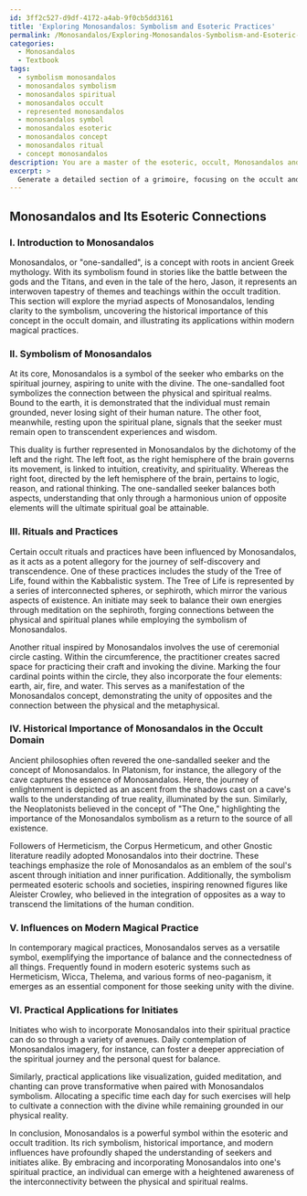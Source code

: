 ```yaml
---
id: 3ff2c527-d9df-4172-a4ab-9f0cb5dd3161
title: 'Exploring Monosandalos: Symbolism and Esoteric Practices'
permalink: /Monosandalos/Exploring-Monosandalos-Symbolism-and-Esoteric-Practices/
categories:
  - Monosandalos
  - Textbook
tags:
  - symbolism monosandalos
  - monosandalos symbolism
  - monosandalos spiritual
  - monosandalos occult
  - represented monosandalos
  - monosandalos symbol
  - monosandalos esoteric
  - monosandalos concept
  - monosandalos ritual
  - concept monosandalos
description: You are a master of the esoteric, occult, Monosandalos and education, you have written many textbooks on the subject in ways that provide students with rich and deep understanding of the subject. You are being asked to write textbook-like sections on a topic and you do it with full context, explainability, and reliability in accuracy to the true facts of the topic at hand, in a textbook style that a student would easily be able to learn from, in a rich, engaging, and contextual way. Always include relevant context (such as formulas and history), related concepts, and in a way that someone can gain deep insights from.
excerpt: > 
  Generate a detailed section of a grimoire, focusing on the occult and esoteric study of Monosandalos. This section should provide valuable knowledge and understanding for students to interpret symbolism, rituals, and the historical importance of Monosandalos in the occult domain. Additionally, include insights on its influences on modern magical practices, as well as practical applications for initiates who aim to incorporate Monosandalos into their spiritual practice.
---
```


## Monosandalos and Its Esoteric Connections

### I. Introduction to Monosandalos

Monosandalos, or "one-sandalled", is a concept with roots in ancient Greek mythology. With its symbolism found in stories like the battle between the gods and the Titans, and even in the tale of the hero, Jason, it represents an interwoven tapestry of themes and teachings within the occult tradition. This section will explore the myriad aspects of Monosandalos, lending clarity to the symbolism, uncovering the historical importance of this concept in the occult domain, and illustrating its applications within modern magical practices.

### II. Symbolism of Monosandalos

At its core, Monosandalos is a symbol of the seeker who embarks on the spiritual journey, aspiring to unite with the divine. The one-sandalled foot symbolizes the connection between the physical and spiritual realms. Bound to the earth, it is demonstrated that the individual must remain grounded, never losing sight of their human nature. The other foot, meanwhile, resting upon the spiritual plane, signals that the seeker must remain open to transcendent experiences and wisdom.

This duality is further represented in Monosandalos by the dichotomy of the left and the right. The left foot, as the right hemisphere of the brain governs its movement, is linked to intuition, creativity, and spirituality. Whereas the right foot, directed by the left hemisphere of the brain, pertains to logic, reason, and rational thinking. The one-sandalled seeker balances both aspects, understanding that only through a harmonious union of opposite elements will the ultimate spiritual goal be attainable.

### III. Rituals and Practices

Certain occult rituals and practices have been influenced by Monosandalos, as it acts as a potent allegory for the journey of self-discovery and transcendence. One of these practices includes the study of the Tree of Life, found within the Kabbalistic system. The Tree of Life is represented by a series of interconnected spheres, or sephiroth, which mirror the various aspects of existence. An initiate may seek to balance their own energies through meditation on the sephiroth, forging connections between the physical and spiritual planes while employing the symbolism of Monosandalos.

Another ritual inspired by Monosandalos involves the use of ceremonial circle casting. Within the circumference, the practitioner creates sacred space for practicing their craft and invoking the divine. Marking the four cardinal points within the circle, they also incorporate the four elements: earth, air, fire, and water. This serves as a manifestation of the Monosandalos concept, demonstrating the unity of opposites and the connection between the physical and the metaphysical.

### IV. Historical Importance of Monosandalos in the Occult Domain

Ancient philosophies often revered the one-sandalled seeker and the concept of Monosandalos. In Platonism, for instance, the allegory of the cave captures the essence of Monosandalos. Here, the journey of enlightenment is depicted as an ascent from the shadows cast on a cave's walls to the understanding of true reality, illuminated by the sun. Similarly, the Neoplatonists believed in the concept of "The One," highlighting the importance of the Monosandalos symbolism as a return to the source of all existence.

Followers of Hermeticism, the Corpus Hermeticum, and other Gnostic literature readily adopted Monosandalos into their doctrine. These teachings emphasize the role of Monosandalos as an emblem of the soul's ascent through initiation and inner purification. Additionally, the symbolism permeated esoteric schools and societies, inspiring renowned figures like Aleister Crowley, who believed in the integration of opposites as a way to transcend the limitations of the human condition.

### V. Influences on Modern Magical Practice

In contemporary magical practices, Monosandalos serves as a versatile symbol, exemplifying the importance of balance and the connectedness of all things. Frequently found in modern esoteric systems such as Hermeticism, Wicca, Thelema, and various forms of neo-paganism, it emerges as an essential component for those seeking unity with the divine.

### VI. Practical Applications for Initiates

Initiates who wish to incorporate Monosandalos into their spiritual practice can do so through a variety of avenues. Daily contemplation of Monosandalos imagery, for instance, can foster a deeper appreciation of the spiritual journey and the personal quest for balance.

Similarly, practical applications like visualization, guided meditation, and chanting can prove transformative when paired with Monosandalos symbolism. Allocating a specific time each day for such exercises will help to cultivate a connection with the divine while remaining grounded in our physical reality.

In conclusion, Monosandalos is a powerful symbol within the esoteric and occult tradition. Its rich symbolism, historical importance, and modern influences have profoundly shaped the understanding of seekers and initiates alike. By embracing and incorporating Monosandalos into one's spiritual practice, an individual can emerge with a heightened awareness of the interconnectivity between the physical and spiritual realms.
